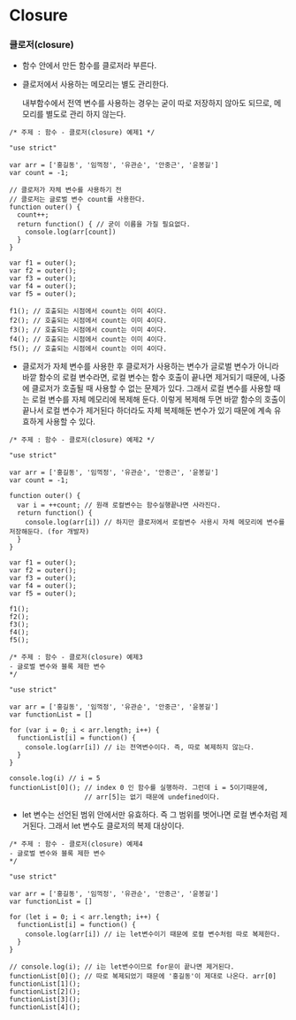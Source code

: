 # Closure

### 클로저\(closure\)

* 함수 안에서 만든 함수를 클로저라 부른다.
* 클로저에서 사용하는 메모리는 별도 관리한다.

  내부함수에서 전역 변수를 사용하는 경우는 굳이 따로 저장하지 않아도 되므로, 메모리를 별도로 관리 하지 않는다.

```text
/* 주제 : 함수 - 클로저(closure) 예제1 */

"use strict"

var arr = ['홍길동', '임꺽정', '유관순', '안중근', '윤봉길']
var count = -1;

// 클로저가 자체 변수를 사용하기 전
// 클로저는 글로벌 변수 count를 사용한다.
function outer() {
  count++;
  return function() { // 굳이 이름을 가질 필요없다.
    console.log(arr[count])
  }
}

var f1 = outer();
var f2 = outer();
var f3 = outer();
var f4 = outer();
var f5 = outer();

f1(); // 호출되는 시점에서 count는 이미 4이다.
f2(); // 호출되는 시점에서 count는 이미 4이다.
f3(); // 호출되는 시점에서 count는 이미 4이다.
f4(); // 호출되는 시점에서 count는 이미 4이다.
f5(); // 호출되는 시점에서 count는 이미 4이다.
```

* 클로저가 자체 변수를 사용한 후 클로저가 사용하는 변수가 글로벌 변수가 아니라 바깥 함수의 로컬 변수라면,  로컬 변수는 함수 호출이 끝나면 제거되기 때문에,  나중에 클로저가 호출될 때 사용할 수 없는 문제가 있다.  그래서 로컬 변수를 사용할 때는 로컬 변수를 자체 메모리에 복제해 둔다.  이렇게 복제해 두면 바깥 함수의 호출이 끝나서 로컬 변수가 제거된다 하더라도 자체 복제해둔 변수가 있기 때문에 계속 유효하게 사용할 수 있다. 

```text
/* 주제 : 함수 - 클로저(closure) 예제2 */

"use strict"

var arr = ['홍길동', '임꺽정', '유관순', '안중근', '윤봉길']
var count = -1;

function outer() {
  var i = ++count; // 원래 로컬변수는 함수실행끝나면 사라진다.
  return function() {
    console.log(arr[i]) // 하지만 클로저에서 로컬변수 사용시 자체 메모리에 변수를 저장해둔다. (for 개발자)
  }
}

var f1 = outer();
var f2 = outer();
var f3 = outer();
var f4 = outer();
var f5 = outer();

f1();
f2();
f3();
f4();
f5();
```

```text
/* 주제 : 함수 - 클로저(closure) 예제3
- 글로벌 변수와 블록 제한 변수
*/

"use strict"

var arr = ['홍길동', '임꺽정', '유관순', '안중근', '윤봉길']
var functionList = []

for (var i = 0; i < arr.length; i++) {
  functionList[i] = function() {
    console.log(arr[i]) // i는 전역변수이다. 즉, 따로 복제하지 않는다.
  }
}

console.log(i) // i = 5
functionList[0](); // index 0 인 함수를 실행하라. 그런데 i = 5이기때문에, 
                   // arr[5]는 없기 때문에 undefined이다.
```

* let 변수는 선언된 범위 안에서만 유효하다.  즉 그 범위를 벗어나면 로컬 변수처럼 제거된다.  그래서 let 변수도 클로저의 복제 대상이다.

```text
/* 주제 : 함수 - 클로저(closure) 예제4 
- 글로벌 변수와 블록 제한 변수
*/

"use strict"

var arr = ['홍길동', '임꺽정', '유관순', '안중근', '윤봉길']
var functionList = []

for (let i = 0; i < arr.length; i++) {
  functionList[i] = function() {
    console.log(arr[i]) // i는 let변수이기 때문에 로컬 변수처럼 따로 복제한다.
  }
}

// console.log(i); // i는 let변수이므로 for문이 끝나면 제거된다.
functionList[0](); // 따로 복제되었기 때문에 '홍길동'이 제대로 나온다. arr[0]
functionList[1]();
functionList[2]();
functionList[3]();
functionList[4]();
```



